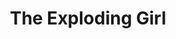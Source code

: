 --- 
title: "The Exploding Girl"
publishdate: "2018-12-16T16:48:46+02:00"
src: "https://365manga.net/manga/the-exploding-girl"
image: "https://data.365manga.net/images/thumbnails/32802-the-exploding-girl.jpg"
description: " A story about a boy turned into a violent magic girl."
---